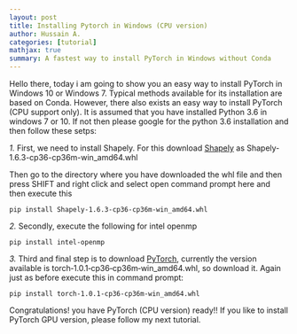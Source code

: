 ```yaml
---
layout: post
title: Installing Pytorch in Windows (CPU version)
author: Hussain A.
categories: [tutorial]
mathjax: true
summary: A fastest way to install PyTorch in Windows without Conda
---
```


Hello there, today i am going to show you an easy way to install PyTorch in Windows 10 or Windows 7. Typical methods available for its installation are based on Conda. However, there also exists an easy way to install PyTorch (CPU support only). It is assumed that you have installed Python 3.6 in windows 7 or 10. If not then please google for the python 3.6 installation and then 
follow these setps:

*1.* First, we need to install Shapely. For this download [Shapely](https://www.lfd.uci.edu/~gohlke/pythonlibs/#shapely) as Shapely-1.6.3-cp36-cp36m-win_amd64.whl

Then go to the directory where you have downloaded the whl file and then press SHIFT and right click and select open command prompt here and then execute this 

`pip install Shapely-1.6.3-cp36-cp36m-win_amd64.whl`

*2.*  Secondly, execute the following for intel openmp

`pip install intel-openmp`

*3.* Third and final step is to download [PyTorch](https://www.lfd.uci.edu/~gohlke/pythonlibs/#pytorch), currently the version available is torch‑1.0.1‑cp36‑cp36m‑win_amd64.whl, so download it. Again just as before execute this in command prompt:

`pip install torch‑1.0.1‑cp36‑cp36m‑win_amd64.whl`

Congratulations! you have PyTorch (CPU version) ready!! If you like to install PyTorch GPU version, please follow my next tutorial.
